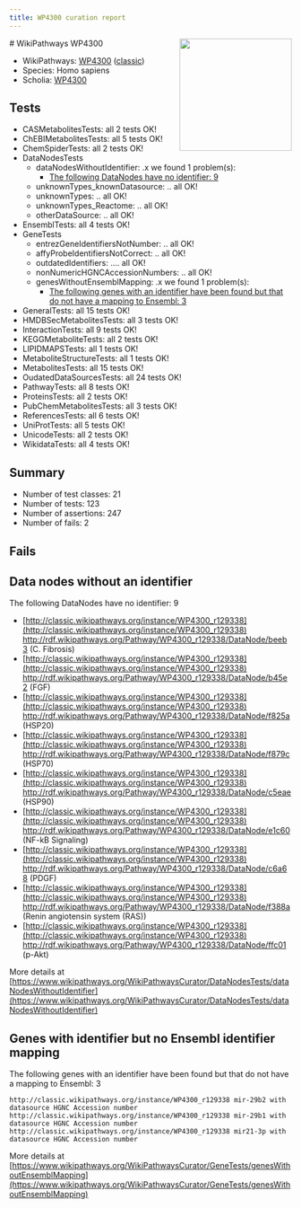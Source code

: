 ```yaml
---
title: WP4300 curation report
---
```


<img style="float: right; width: 200px" src="https://upload.wikimedia.org/wikipedia/commons/thumb/8/83/Wplogo_with_text_500.png/640px-Wplogo_with_text_500.png" />
# WikiPathways WP4300

* WikiPathways: [WP4300](https://wikipathways.org/pathways/WP4300) ([classic](https://classic.wikipathways.org/instance/WP4300))
* Species: Homo sapiens
* Scholia: [WP4300](https://scholia.toolforge.org/wikipathways/WP4300)
## Tests
* CASMetabolitesTests: all 2 tests OK!
* ChEBIMetabolitesTests: all 5 tests OK!
* ChemSpiderTests: all 2 tests OK!
* DataNodesTests
    * dataNodesWithoutIdentifier: .x we found 1 problem(s):
        * [The following DataNodes have no identifier: 9](#d2d32fa8)
    * unknownTypes_knownDatasource: .. all OK!
    * unknownTypes: .. all OK!
    * unknownTypes_Reactome: .. all OK!
    * otherDataSource: .. all OK!
* EnsemblTests: all 4 tests OK!
* GeneTests
    * entrezGeneIdentifiersNotNumber: .. all OK!
    * affyProbeIdentifiersNotCorrect: .. all OK!
    * outdatedIdentifiers: .... all OK!
    * nonNumericHGNCAccessionNumbers: .. all OK!
    * genesWithoutEnsemblMapping: .x we found 1 problem(s):
        * [The following genes with an identifier have been found but that do not have a mapping to Ensembl: 3](#40286d85)
* GeneralTests: all 15 tests OK!
* HMDBSecMetabolitesTests: all 3 tests OK!
* InteractionTests: all 9 tests OK!
* KEGGMetaboliteTests: all 2 tests OK!
* LIPIDMAPSTests: all 1 tests OK!
* MetaboliteStructureTests: all 1 tests OK!
* MetabolitesTests: all 15 tests OK!
* OudatedDataSourcesTests: all 24 tests OK!
* PathwayTests: all 8 tests OK!
* ProteinsTests: all 2 tests OK!
* PubChemMetabolitesTests: all 3 tests OK!
* ReferencesTests: all 6 tests OK!
* UniProtTests: all 5 tests OK!
* UnicodeTests: all 2 tests OK!
* WikidataTests: all 4 tests OK!


## Summary

* Number of test classes: 21
* Number of tests: 123
* Number of assertions: 247
* Number of fails: 2

## Fails

<a name="d2d32fa8" />

## Data nodes without an identifier

The following DataNodes have no identifier: 9

* [http://classic.wikipathways.org/instance/WP4300_r129338](http://classic.wikipathways.org/instance/WP4300_r129338) http://rdf.wikipathways.org/Pathway/WP4300_r129338/DataNode/beeb3 (C. Fibrosis)
* [http://classic.wikipathways.org/instance/WP4300_r129338](http://classic.wikipathways.org/instance/WP4300_r129338) http://rdf.wikipathways.org/Pathway/WP4300_r129338/DataNode/b45e2 (FGF)
* [http://classic.wikipathways.org/instance/WP4300_r129338](http://classic.wikipathways.org/instance/WP4300_r129338) http://rdf.wikipathways.org/Pathway/WP4300_r129338/DataNode/f825a (HSP20)
* [http://classic.wikipathways.org/instance/WP4300_r129338](http://classic.wikipathways.org/instance/WP4300_r129338) http://rdf.wikipathways.org/Pathway/WP4300_r129338/DataNode/f879c (HSP70)
* [http://classic.wikipathways.org/instance/WP4300_r129338](http://classic.wikipathways.org/instance/WP4300_r129338) http://rdf.wikipathways.org/Pathway/WP4300_r129338/DataNode/c5eae (HSP90)
* [http://classic.wikipathways.org/instance/WP4300_r129338](http://classic.wikipathways.org/instance/WP4300_r129338) http://rdf.wikipathways.org/Pathway/WP4300_r129338/DataNode/e1c60 (NF-kB Signaling)
* [http://classic.wikipathways.org/instance/WP4300_r129338](http://classic.wikipathways.org/instance/WP4300_r129338) http://rdf.wikipathways.org/Pathway/WP4300_r129338/DataNode/c6a68 (PDGF)
* [http://classic.wikipathways.org/instance/WP4300_r129338](http://classic.wikipathways.org/instance/WP4300_r129338) http://rdf.wikipathways.org/Pathway/WP4300_r129338/DataNode/f388a (Renin angiotensin
system (RAS))
* [http://classic.wikipathways.org/instance/WP4300_r129338](http://classic.wikipathways.org/instance/WP4300_r129338) http://rdf.wikipathways.org/Pathway/WP4300_r129338/DataNode/ffc01 (p-Akt)


More details at [https://www.wikipathways.org/WikiPathwaysCurator/DataNodesTests/dataNodesWithoutIdentifier](https://www.wikipathways.org/WikiPathwaysCurator/DataNodesTests/dataNodesWithoutIdentifier)

<a name="40286d85" />

## Genes with identifier but no Ensembl identifier mapping

The following genes with an identifier have been found but that do not have a mapping to Ensembl: 3
```
http://classic.wikipathways.org/instance/WP4300_r129338 mir-29b2 with datasource HGNC Accession number
http://classic.wikipathways.org/instance/WP4300_r129338 mir-29b1 with datasource HGNC Accession number
http://classic.wikipathways.org/instance/WP4300_r129338 mir21-3p with datasource HGNC Accession number
```

More details at [https://www.wikipathways.org/WikiPathwaysCurator/GeneTests/genesWithoutEnsemblMapping](https://www.wikipathways.org/WikiPathwaysCurator/GeneTests/genesWithoutEnsemblMapping)

